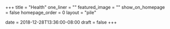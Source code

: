 +++
title = "Health"
one_liner = ""
featured_image = ""
show_on_homepage = false
homepage_order = 0
layout = "pile"

date = 2018-12-28T13:36:00-08:00
draft = false
+++
